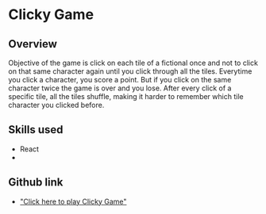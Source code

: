 # Clicky Game

## Overview
  Objective of the game is click on each tile of a fictional once and not to click on that same character again until you click through all the tiles. Everytime you click a character, you score a point. But if you click on the same character twice the game is over and you lose. After every click of a specific tile, all the tiles shuffle, making it harder to remember which tile character you clicked before. 

## Skills used
* React
* 



## Github link
* ["Click here to play Clicky Game"](https://ml042685.github.io/Click/)

